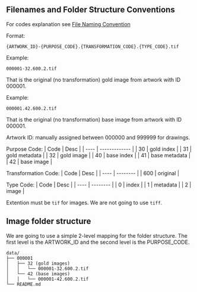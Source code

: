 ## Filenames and Folder Structure Conventions

For codes explanation see [File Naming Convention](File_Naming_Convention.md)

Format:
```
{ARTWORK_ID}-{PURPOSE_CODE}.{TRANSFORMATION_CODE}.{TYPE_CODE}.tif
```

Example:
```
000001-32.600.2.tif
```
That is the original (no transformation) gold image from artwork with ID 000001.

Example:
```
000001.42.600.2.tif
```
That is the original (no transformation) base image from artwork with ID 000001.

Artwork ID: manually assigned between 000000 and 999999 for drawings.

Purpose Code:
| Code | Desc          |
| ---- | ------------- |
| 30   | gold index    |
| 31   | gold metadata |
| 32   | gold image    |
| 40   | base index    |
| 41   | base metadata |
| 42   | base image    |

Transformation Code:
| Code | Desc     |
| ---- | -------- |
| 600  | original |

Type Code:
| Code | Desc     |
| ---- | -------- |
| 0    | index    |
| 1    | metadata |
| 2    | image    |

Extention must be `tif` for images. We are not going to use `tiff`.

## Image folder structure

We are going to use a simple 2-level mapping for the folder structure. The first level is the ARTWORK_ID and the second level is the PURPOSE_CODE.

```
data/
├── 000001
│   ├── 32 (gold images)
│   │   └── 000001-32.600.2.tif
│   └── 42 (base images)
│   │   └── 000001-42.600.2.tif
└── README.md
```

